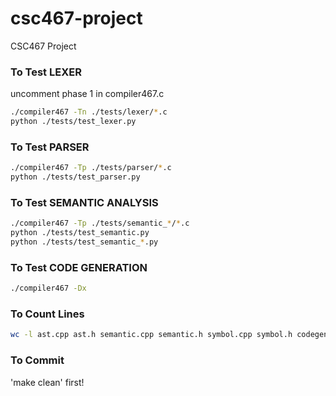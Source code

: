 # csc467-project
CSC467 Project

### To Test LEXER
uncomment phase 1 in compiler467.c
``` bash
./compiler467 -Tn ./tests/lexer/*.c  
python ./tests/test_lexer.py
```

### To Test PARSER
``` bash
./compiler467 -Tp ./tests/parser/*.c
python ./tests/test_parser.py
```

### To Test SEMANTIC ANALYSIS
``` bash
./compiler467 -Tp ./tests/semantic_*/*.c
python ./tests/test_semantic.py
python ./tests/test_semantic_*.py
```

### To Test CODE GENERATION
```bash
./compiler467 -Dx
```

### To Count Lines
``` bash
wc -l ast.cpp ast.h semantic.cpp semantic.h symbol.cpp symbol.h codegen.cpp codegen.h
```

### To Commit
'make clean' first!
